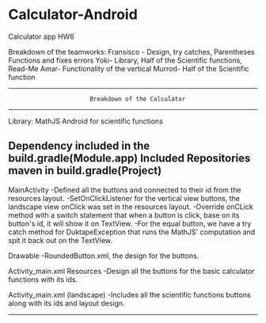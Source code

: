 # Calculator-Android
Calculator app HW6


Breakdown of the teamworks:
Fransisco - Design, try catches, Parentheses Functions and fixes errors
Yoki- Library, Half of the Scientific functions, Read-Me
Amar- Functionality of the vertical
Murrod- Half of the Scientific function

----------------------------------------------------------------------------------------
                           Breakdown of the Calculator 
----------------------------------------------------------------------------------------

Library: MathJS Android for scientific functions

Dependency included in the build.gradle(Module.app)
Included Repositories maven in build.gradle(Project)
-----------------------------------------------------

MainActivity
-Defined all the buttons and connected to their id from the resources layout.
-SetOnClickListener for the vertical view buttons, the landscape view onClick was set in the resources layout.
-Override onCLick method with a switch statement that when a button is click, base on its button's id, it will show it on TextView.
-For the equal button, we have a try catch method for DuktapeException that runs the MathJS' computation and spit it back out on the TextView.

Drawable
-RoundedButton.xml, the design for the buttons.

Activity_main.xml Resources
-Design all the buttons for the basic calculator functions with its ids.

Activity_main.xml (landscape)
-Includes all the scientific functions buttons along with its ids and layout design.

-------------------------------------------------------------------------------------------

